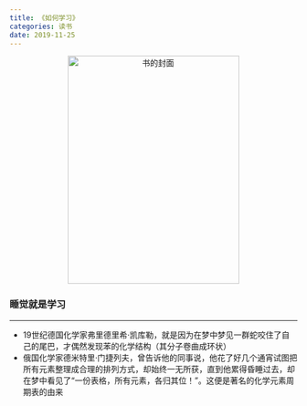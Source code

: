 ```yaml
---
title: 《如何学习》
categories: 读书
date: 2019-11-25
---
```


<div align="center">
<img src="https://i.loli.net/2019/11/25/Fc1NVSbsmTdtkq8.jpg" width = "300" height="400" alt="书的封面">
</div>

### 睡觉就是学习
---                                                                 
* 19世纪德国化学家弗里德里希·凯库勒，就是因为在梦中梦见一群蛇咬住了自己的尾巴，才偶然发现苯的化学结构（其分子卷曲成环状）
* 俄国化学家德米特里·门捷列夫，曾告诉他的同事说，他花了好几个通宵试图把所有元素整理成合理的排列方式，却始终一无所获，直到他累得昏睡过去，却在梦中看见了“一份表格，所有元素，各归其位！”。这便是著名的化学元素周期表的由来

